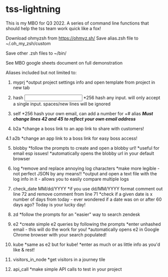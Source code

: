 # tss-lightning
This is my MBO for Q3 2022. A series of command line functions that should help the tss team work quick like a fox!

Download ohmyzsh from https://ohmyz.sh/
Save alias.zsh file to ~/.oh_my_zsh/custom

Save other .zsh files to ~/bin/

See MBO google sheets document on full demonstration

Aliases included but not limited to:
1. myprj
  *output project settings info and open template from project in new tab
2. hash <input>
  *256 hash any input. will only accept a single input. spaces/new lines will be ignored

3. self <optional number>
  *256 hash your own email, can add a number for +# alias
  ***Must change lines 42 and 45 to reflect your own email address***

4. b2a <url>
  *change a boss link to an app link to share with customers!

4.1 a2b <url>
  *change an app link to a boss link for easy boss access!

5. blobby
  *follow the prompts to create and open a blobby url!
  *useful for email esp issues!
  *automatically opens the blobby url in your default browser

6. log <log text from kube>
  *remove and replace annoying log characters
  *make more legible - not perfect JSON by any means!!
  *output and open a text file with the log info in it - allows you to easily compare multiple logs

7. check_date MM/dd/YYYY
  *if you use dd/MM/YYYY format comment out line 72 and remove comment from line 71
  *check if a given date is x number of days from today - ever wondered if a date was on or after 60 days ago? Today is your lucky day!

8. zd
  *follow the prompts for an "easier" way to search zendesk
 
9. e2
  *create simple e2 queries by following the prompts
  *enter unhashed email - this will do the work for you!
  *automatically opens e2 in Google Chrome browser with your search populated!

10. kube
  *same as e2 but for kube!
  *enter as much or as little info as you'd like & rest!

11. visitors_in_node
  *get visitors in a journey tile

12. api_call
  *make simple API calls to test in your project
